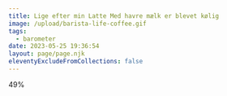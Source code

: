 ```yaml
---
title: Lige efter min Latte Med havre mælk er blevet kølig
image: /upload/barista-life-coffee.gif
tags:
  - barometer
date: 2023-05-25 19:36:54
layout: page/page.njk
eleventyExcludeFromCollections: false
---
```

49%
